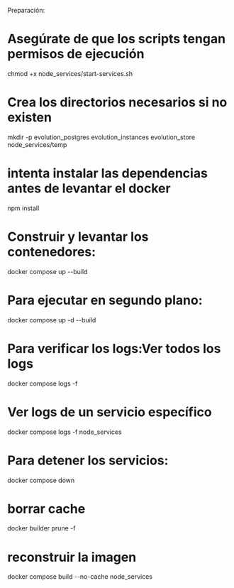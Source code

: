 Preparación:
# Asegúrate de que los scripts tengan permisos de ejecución
chmod +x node_services/start-services.sh

# Crea los directorios necesarios si no existen
mkdir -p evolution_postgres evolution_instances evolution_store node_services/temp
# intenta instalar las dependencias antes de levantar el docker
npm install

# Construir y levantar los contenedores:
docker compose up --build

# Para ejecutar en segundo plano:
docker compose up -d --build

# Para verificar los logs:Ver todos los logs
docker compose logs -f

# Ver logs de un servicio específico
docker compose logs -f node_services


# Para detener los servicios:
docker compose down

# borrar cache
docker builder prune -f

# reconstruir la imagen
docker compose build --no-cache node_services